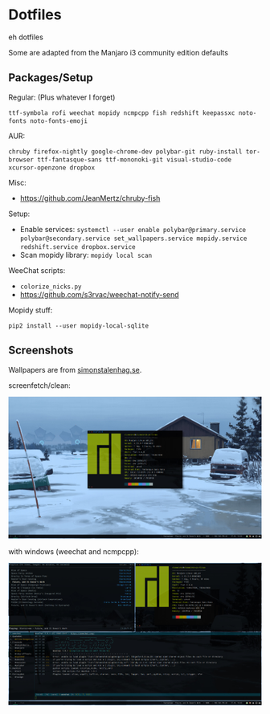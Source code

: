 # Dotfiles

eh dotfiles

Some are adapted from the Manjaro i3 community edition defaults

## Packages/Setup

Regular: (Plus whatever I forget)

```
ttf-symbola rofi weechat mopidy ncmpcpp fish redshift keepassxc noto-fonts noto-fonts-emoji
```

AUR:

```
chruby firefox-nightly google-chrome-dev polybar-git ruby-install tor-browser ttf-fantasque-sans ttf-mononoki-git visual-studio-code xcursor-openzone dropbox
```

Misc:

 - https://github.com/JeanMertz/chruby-fish

Setup:

 - Enable services: `systemctl --user enable polybar@primary.service polybar@secondary.service set_wallpapers.service mopidy.service redshift.service dropbox.service`
 - Scan mopidy library: `mopidy local scan`

WeeChat scripts:

 - `colorize_nicks.py`
 - https://github.com/s3rvac/weechat-notify-send

Mopidy stuff:

```
pip2 install --user mopidy-local-sqlite
```

## Screenshots

Wallpapers are from [simonstalenhag.se](http://simonstalenhag.se/).

screenfetch/clean:

![clean desktop screenshot with screenfetch](screenshots/1.jpg?raw=true)

with windows (weechat and ncmpcpp):

![desktop screenshots with some windows](screenshots/2.jpg?raw=true)
